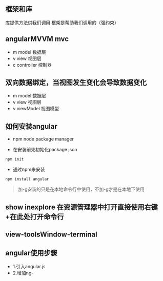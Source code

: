 ## 框架和库
库提供方法供我们调用 框架是帮助我们调用的（强约束）

## angularMVVM mvc
- m model 数据层
- v view 视图层
- c controller 控制器

## 双向数据绑定，当视图发生变化会导致数据变化
- m model 数据层
- v view 视图层
- v viewModel 视图模型

## 如何安装angular
- npm node package manager

- 在安装前先初始化package.json
```
npm init
```

- 通过npm来安装
```
npm install angular
```
> 加-g安装的只是在本地命令行中使用，不加-g才是在本地下使用
## show inexplore 在资源管理器中打开直接使用右键+在此处打开命令行
## view-toolsWindow-terminal

## angular使用步骤
- 1.引入angular.js
- 2.增加ng-